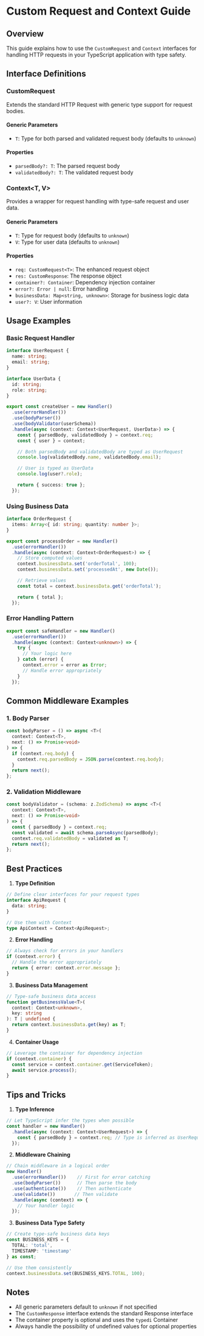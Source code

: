 # Custom Request and Context Guide

## Overview
This guide explains how to use the `CustomRequest` and `Context` interfaces for handling HTTP requests in your TypeScript application with type safety.

## Interface Definitions

### CustomRequest<T>
Extends the standard HTTP Request with generic type support for request bodies.

#### Generic Parameters
- `T`: Type for both parsed and validated request body (defaults to `unknown`)

#### Properties
- `parsedBody?: T`: The parsed request body
- `validatedBody?: T`: The validated request body

### Context<T, V>
Provides a wrapper for request handling with type-safe request and user data.

#### Generic Parameters
- `T`: Type for request body (defaults to `unknown`)
- `V`: Type for user data (defaults to `unknown`)

#### Properties
- `req: CustomRequest<T>`: The enhanced request object
- `res: CustomResponse`: The response object
- `container?: Container`: Dependency injection container
- `error?: Error | null`: Error handling
- `businessData: Map<string, unknown>`: Storage for business logic data
- `user?: V`: User information

## Usage Examples

### Basic Request Handler
```typescript
interface UserRequest {
  name: string;
  email: string;
}

interface UserData {
  id: string;
  role: string;
}

export const createUser = new Handler()
  .use(errorHandler())
  .use(bodyParser())
  .use(bodyValidator(userSchema))
  .handle(async (context: Context<UserRequest, UserData>) => {
    const { parsedBody, validatedBody } = context.req;
    const { user } = context;

    // Both parsedBody and validatedBody are typed as UserRequest
    console.log(validatedBody.name, validatedBody.email);

    // User is typed as UserData
    console.log(user?.role);

    return { success: true };
  });
```

### Using Business Data
```typescript
interface OrderRequest {
  items: Array<{ id: string; quantity: number }>;
}

export const processOrder = new Handler()
  .use(errorHandler())
  .handle(async (context: Context<OrderRequest>) => {
    // Store computed values
    context.businessData.set('orderTotal', 100);
    context.businessData.set('processedAt', new Date());

    // Retrieve values
    const total = context.businessData.get('orderTotal');

    return { total };
  });
```

### Error Handling Pattern
```typescript
export const safeHandler = new Handler()
  .use(errorHandler())
  .handle(async (context: Context<unknown>) => {
    try {
      // Your logic here
    } catch (error) {
      context.error = error as Error;
      // Handle error appropriately
    }
  });
```

## Common Middleware Examples

### 1. Body Parser
```typescript
const bodyParser = () => async <T>(
  context: Context<T>,
  next: () => Promise<void>
) => {
  if (context.req.body) {
    context.req.parsedBody = JSON.parse(context.req.body);
  }
  return next();
};
```

### 2. Validation Middleware
```typescript
const bodyValidator = (schema: z.ZodSchema) => async <T>(
  context: Context<T>,
  next: () => Promise<void>
) => {
  const { parsedBody } = context.req;
  const validated = await schema.parseAsync(parsedBody);
  context.req.validatedBody = validated as T;
  return next();
};
```

## Best Practices

1. **Type Definition**
```typescript
// Define clear interfaces for your request types
interface ApiRequest {
  data: string;
}

// Use them with Context
type ApiContext = Context<ApiRequest>;
```

2. **Error Handling**
```typescript
// Always check for errors in your handlers
if (context.error) {
  // Handle the error appropriately
  return { error: context.error.message };
}
```

3. **Business Data Management**
```typescript
// Type-safe business data access
function getBusinessValue<T>(
  context: Context<unknown>,
  key: string
): T | undefined {
  return context.businessData.get(key) as T;
}
```

4. **Container Usage**
```typescript
// Leverage the container for dependency injection
if (context.container) {
  const service = context.container.get(ServiceToken);
  await service.process();
}
```

## Tips and Tricks

1. **Type Inference**
```typescript
// Let TypeScript infer the types when possible
const handler = new Handler()
  .handle(async (context: Context<UserRequest>) => {
    const { parsedBody } = context.req; // Type is inferred as UserRequest
  });
```

2. **Middleware Chaining**
```typescript
// Chain middleware in a logical order
new Handler()
  .use(errorHandler())    // First for error catching
  .use(bodyParser())      // Then parse the body
  .use(authenticate())    // Then authenticate
  .use(validate())       // Then validate
  .handle(async (context) => {
    // Your handler logic
  });
```

3. **Business Data Type Safety**
```typescript
// Create type-safe business data keys
const BUSINESS_KEYS = {
  TOTAL: 'total',
  TIMESTAMP: 'timestamp'
} as const;

// Use them consistently
context.businessData.set(BUSINESS_KEYS.TOTAL, 100);
```

## Notes
- All generic parameters default to `unknown` if not specified
- The `CustomResponse` interface extends the standard Response interface
- The container property is optional and uses the `typedi` Container
- Always handle the possibility of undefined values for optional properties
